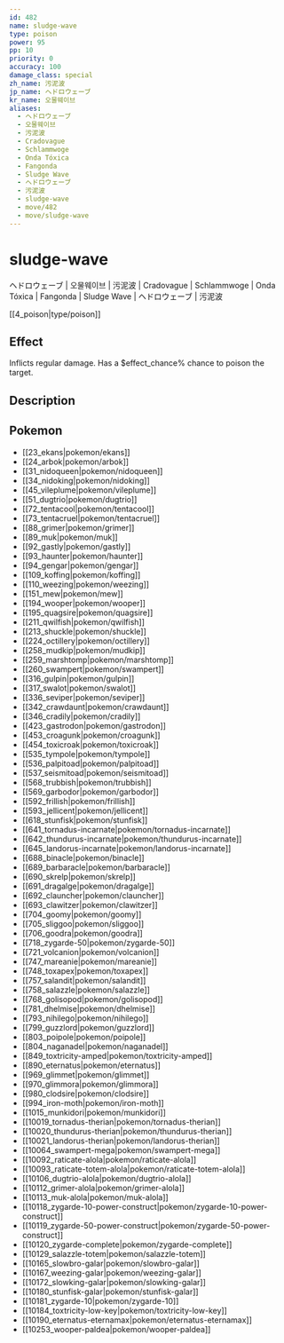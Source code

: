```yaml
---
id: 482
name: sludge-wave
type: poison
power: 95
pp: 10
priority: 0
accuracy: 100
damage_class: special
zh_name: 污泥波
jp_name: ヘドロウェーブ
kr_name: 오물웨이브
aliases:
  - ヘドロウェーブ
  - 오물웨이브
  - 污泥波
  - Cradovague
  - Schlammwoge
  - Onda Tóxica
  - Fangonda
  - Sludge Wave
  - ヘドロウェーブ
  - 污泥波
  - sludge-wave
  - move/482
  - move/sludge-wave
---
```

# sludge-wave
    
ヘドロウェーブ | 오물웨이브 | 污泥波 | Cradovague | Schlammwoge | Onda Tóxica | Fangonda | Sludge Wave | ヘドロウェーブ | 污泥波

[[4_poison|type/poison]]

## Effect

Inflicts regular damage.  Has a $effect_chance% chance to poison the target.

## Description



## Pokemon

- [[23_ekans|pokemon/ekans]]
- [[24_arbok|pokemon/arbok]]
- [[31_nidoqueen|pokemon/nidoqueen]]
- [[34_nidoking|pokemon/nidoking]]
- [[45_vileplume|pokemon/vileplume]]
- [[51_dugtrio|pokemon/dugtrio]]
- [[72_tentacool|pokemon/tentacool]]
- [[73_tentacruel|pokemon/tentacruel]]
- [[88_grimer|pokemon/grimer]]
- [[89_muk|pokemon/muk]]
- [[92_gastly|pokemon/gastly]]
- [[93_haunter|pokemon/haunter]]
- [[94_gengar|pokemon/gengar]]
- [[109_koffing|pokemon/koffing]]
- [[110_weezing|pokemon/weezing]]
- [[151_mew|pokemon/mew]]
- [[194_wooper|pokemon/wooper]]
- [[195_quagsire|pokemon/quagsire]]
- [[211_qwilfish|pokemon/qwilfish]]
- [[213_shuckle|pokemon/shuckle]]
- [[224_octillery|pokemon/octillery]]
- [[258_mudkip|pokemon/mudkip]]
- [[259_marshtomp|pokemon/marshtomp]]
- [[260_swampert|pokemon/swampert]]
- [[316_gulpin|pokemon/gulpin]]
- [[317_swalot|pokemon/swalot]]
- [[336_seviper|pokemon/seviper]]
- [[342_crawdaunt|pokemon/crawdaunt]]
- [[346_cradily|pokemon/cradily]]
- [[423_gastrodon|pokemon/gastrodon]]
- [[453_croagunk|pokemon/croagunk]]
- [[454_toxicroak|pokemon/toxicroak]]
- [[535_tympole|pokemon/tympole]]
- [[536_palpitoad|pokemon/palpitoad]]
- [[537_seismitoad|pokemon/seismitoad]]
- [[568_trubbish|pokemon/trubbish]]
- [[569_garbodor|pokemon/garbodor]]
- [[592_frillish|pokemon/frillish]]
- [[593_jellicent|pokemon/jellicent]]
- [[618_stunfisk|pokemon/stunfisk]]
- [[641_tornadus-incarnate|pokemon/tornadus-incarnate]]
- [[642_thundurus-incarnate|pokemon/thundurus-incarnate]]
- [[645_landorus-incarnate|pokemon/landorus-incarnate]]
- [[688_binacle|pokemon/binacle]]
- [[689_barbaracle|pokemon/barbaracle]]
- [[690_skrelp|pokemon/skrelp]]
- [[691_dragalge|pokemon/dragalge]]
- [[692_clauncher|pokemon/clauncher]]
- [[693_clawitzer|pokemon/clawitzer]]
- [[704_goomy|pokemon/goomy]]
- [[705_sliggoo|pokemon/sliggoo]]
- [[706_goodra|pokemon/goodra]]
- [[718_zygarde-50|pokemon/zygarde-50]]
- [[721_volcanion|pokemon/volcanion]]
- [[747_mareanie|pokemon/mareanie]]
- [[748_toxapex|pokemon/toxapex]]
- [[757_salandit|pokemon/salandit]]
- [[758_salazzle|pokemon/salazzle]]
- [[768_golisopod|pokemon/golisopod]]
- [[781_dhelmise|pokemon/dhelmise]]
- [[793_nihilego|pokemon/nihilego]]
- [[799_guzzlord|pokemon/guzzlord]]
- [[803_poipole|pokemon/poipole]]
- [[804_naganadel|pokemon/naganadel]]
- [[849_toxtricity-amped|pokemon/toxtricity-amped]]
- [[890_eternatus|pokemon/eternatus]]
- [[969_glimmet|pokemon/glimmet]]
- [[970_glimmora|pokemon/glimmora]]
- [[980_clodsire|pokemon/clodsire]]
- [[994_iron-moth|pokemon/iron-moth]]
- [[1015_munkidori|pokemon/munkidori]]
- [[10019_tornadus-therian|pokemon/tornadus-therian]]
- [[10020_thundurus-therian|pokemon/thundurus-therian]]
- [[10021_landorus-therian|pokemon/landorus-therian]]
- [[10064_swampert-mega|pokemon/swampert-mega]]
- [[10092_raticate-alola|pokemon/raticate-alola]]
- [[10093_raticate-totem-alola|pokemon/raticate-totem-alola]]
- [[10106_dugtrio-alola|pokemon/dugtrio-alola]]
- [[10112_grimer-alola|pokemon/grimer-alola]]
- [[10113_muk-alola|pokemon/muk-alola]]
- [[10118_zygarde-10-power-construct|pokemon/zygarde-10-power-construct]]
- [[10119_zygarde-50-power-construct|pokemon/zygarde-50-power-construct]]
- [[10120_zygarde-complete|pokemon/zygarde-complete]]
- [[10129_salazzle-totem|pokemon/salazzle-totem]]
- [[10165_slowbro-galar|pokemon/slowbro-galar]]
- [[10167_weezing-galar|pokemon/weezing-galar]]
- [[10172_slowking-galar|pokemon/slowking-galar]]
- [[10180_stunfisk-galar|pokemon/stunfisk-galar]]
- [[10181_zygarde-10|pokemon/zygarde-10]]
- [[10184_toxtricity-low-key|pokemon/toxtricity-low-key]]
- [[10190_eternatus-eternamax|pokemon/eternatus-eternamax]]
- [[10253_wooper-paldea|pokemon/wooper-paldea]]

